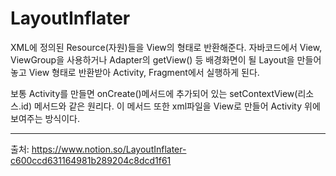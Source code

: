 # LayoutInflater
XML에 정의된 Resource(자원)들을 View의 형태로 반환해준다. 자바코드에서 View, ViewGroup을 사용하거나 Adapter의 getView() 등 배경화면이 될 Layout을 만들어 놓고 View 형태로 반환받아 Activity, Fragment에서 실행하게 된다.

보통 Activity를 만들면 onCreate()메서드에 추가되어 있는 setContextView(리소스.id) 메서드와 같은 원리다. 이 메서드 또한 xml파일을 View로 만들어 Activity 위에 보여주는 방식이다.
***
출처: https://www.notion.so/LayoutInflater-c600ccd631164981b289204c8dcd1f61
